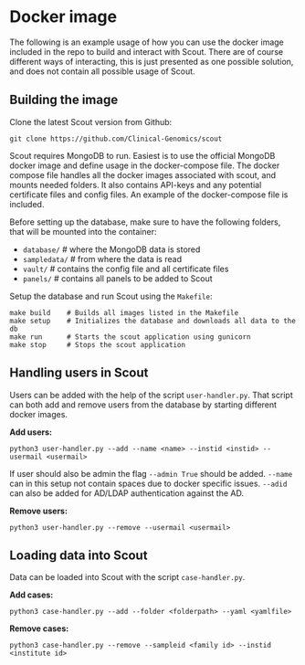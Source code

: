 # Docker image

The following is an example usage of how you can use the docker image included in the repo to build and interact with Scout. There are of course different ways of interacting, this is just presented as one possible solution, and does not contain all possible usage of Scout.

## Building the image

Clone the latest Scout version from Github:  
```
git clone https://github.com/Clinical-Genomics/scout
```

Scout requires MongoDB to run. Easiest is to use the official MongoDB docker image and define usage in the docker-compose file. The docker compose file handles all the docker images associated with scout, and mounts needed folders. It also contains API-keys and any potential certificate files and config files. An example of the docker-compose file is included.

Before setting up the database, make sure to have the following folders, that will be mounted into the container:

- `database/`    # where the MongoDB data is stored
- `sampledata/`  # from where the data is read  
- `vault/`       # contains the config file and all certificate files
- `panels/`      # contains all panels to be added to Scout


Setup the database and run Scout using the `Makefile`:

```
make build    # Builds all images listed in the Makefile
make setup    # Initializes the database and downloads all data to the db
make run      # Starts the scout application using gunicorn
make stop     # Stops the scout application
```


## Handling users in Scout

Users can be added with the help of the script `user-handler.py`. That script can both add and remove users from the database by starting different docker images.

__Add users:__  
```
python3 user-handler.py --add --name <name> --instid <instid> --usermail <usermail>
```
If user should also be admin the flag `--admin True` should be added. `--name` can in this setup not contain spaces due to docker specific issues. `--adid` can also be added for AD/LDAP authentication against the AD.

__Remove users:__  
```
python3 user-handler.py --remove --usermail <usermail>
```

## Loading data into Scout

Data can be loaded into Scout with the script `case-handler.py`.

__Add cases:__
```
python3 case-handler.py --add --folder <folderpath> --yaml <yamlfile>
```

__Remove cases:__
```
python3 case-handler.py --remove --sampleid <family id> --instid <institute id>
```
